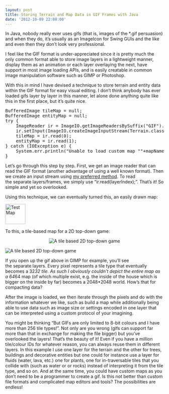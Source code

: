 ```yaml
---
layout: post
title: Storing Terrain and Map Data in GIF Frames with Java
date: '2012-10-09 22:08:00'
---
```


In Java, nobody really ever uses gifs (that is, images of the *.gif persuasion) and when they do, it’s usually as an ImageIcon for Swing GUIs and the like and even then they don’t look very professional.

I feel like the GIF format is under-appreciated since it is pretty much the only common format able to store image layers in a lightweight manner, display them as an animation or each layer overlaying the next, have support in most image loading APIs, and is easily creatable in common image manipulation software such as GIMP or Photoshop.

With this in mind I have devised a technique to store terrain and entity data within the GIF format for easy visual editing.<!--more--> I don’t think anybody has ever loaded gifs layer by layer in this manner, let alone done anything quite like this in the first place, but it’s quite nice.
<pre class="prettyprint">BufferedImage tileMap = null;
BufferedImage entityMap = null;
try {
	ImageReader ir = ImageIO.getImageReadersBySuffix("GIF").next();
	ir.setInput(ImageIO.createImageInputStream(Terrain.class.getResource("maps/"+mapName+".gif").openStream()));
	tileMap = ir.read(0);
	entityMap = ir.read(1);
} catch (IOException e) {
	System.err.println("Unable to load custom map ""+mapName+"".");
}</pre>
Let’s go through this step by step. First, we get an image reader that can read the GIF format (another advantage of using a well known format). Then we create an input stream using <a title="Universal Resource Loading in Java" href="http://amarport.com/blog/?p=27" target="_blank">my preferred method</a>. To read the separate layers/frames, we simply use “ir.read(layerIndex);”. That’s it! So simple and yet so overlooked.

Using this technique, we can eventually turned this, an easily drawn map:

<img alt="Test Map" src="https://dl.dropbox.com/u/704818/web/tumblr/images/testMap.gif" width="64" height="64" align="middle" />

To this, a tile-based map for a 2D top-down game:
<p style="text-align: center;"><img alt="A tile based 2D top-down game" src="https://dl.dropbox.com/u/704818/web/tumblr/images/screen1.png" align="middle" /></p>
<img class="aligncenter" alt="A tile based 2D top-down game" src="https://dl.dropbox.com/u/704818/web/tumblr/images/screen2.png" align="middle" />

If you open up the gif above in GIMP for example, you’ll see the separate layers. Every pixel represents a tile type that eventually becomes a 32*32 tile. As such I obviously couldn’t depict the entire map as a 64*64 map (of which multiple exist, e.g. the inside of the house which is bigger on the inside by far) becomes a 2048*2048 world. How’s that for compacting data?

After the image is loaded, we then iterate through the pixels and do with the information whatever we like, such as build a map while additionally being able to use data such as image size or settings encoded in one layer that can be interpreted using a custom protocol of your imagining.

You might be thinking “But GIFs are only limited to 8-bit colours and I have more than 256 tile types!”. Not only are you wrong (gifs can support far more than that in exchange for making the file bigger) but you’ve overlooked the layers! That’s the beauty of it! Even if you have a million tile/colour IDs for whatever reason, you can always reuse them in different layers. In this example I use one layer for the terrain and the other for trees, buildings and decorative entities but one could for instance use a layer for fluids (water, lava, etc.) one for plants, one for in-traversable tiles that you collide with (such as water or or rocks) instead of interpreting it from the tile type, and so on. And at the same time, you could have custom maps as you don’t need to be a programmer to create a gif. Is this not better than custom file formats and complicated map editors and tools? The possibilities are endless!